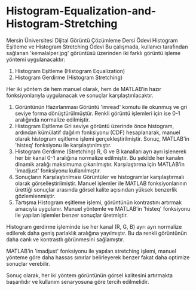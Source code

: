 # Histogram-Equalization-and-Histogram-Stretching
Mersin Üniversitesi Dijital Görüntü Çözümleme Dersi Ödevi
Histogram Eşitleme ve Histogram Stretching Ödevi
Bu çalışmada, kullanıcı tarafından sağlanan 'kemalalper.jpg' görüntüsü üzerinden iki farklı görüntü işleme yöntemi uygulanacaktır:
1. Histogram Eşitleme (Histogram Equalization)
2. Histogram Gerdirme (Histogram Stretching)

Her iki yöntem de hem manuel olarak, hem de MATLAB’in hazır fonksiyonlarıyla uygulanacak ve sonuçlar karşılaştırılacaktır.
1. Görüntünün Hazırlanması
Görüntü 'imread' komutu ile okunmuş ve gri seviye forma dönüştürülmüştür. Renkli görüntü işlemleri için ise 0-1 aralığında normalize edilmiştir.
2. Histogram Eşitleme
Gri seviye görüntü üzerinde önce histogram, ardından kümülatif dağılım fonksiyonu (CDF) hesaplanarak, manuel olarak histogram eşitleme işlemi gerçekleştirilmiştir. Sonuç, MATLAB'in 'histeq' fonksiyonu ile karşılaştırılmıştır.
3. Histogram Gerdirme (Stretching)
R, G ve B kanalları ayrı ayrı işlenerek her bir kanal 0-1 aralığına normalize edilmiştir. Bu şekilde her kanalın dinamik aralığı maksimuma çıkarılmıştır. Karşılaştırma için MATLAB’in 'imadjust' fonksiyonu kullanılmıştır.
4. Sonuçların Karşılaştırılması
Görüntüler ve histogramlar karşılaştırmalı olarak görselleştirilmiştir. Manuel işlemler ile MATLAB fonksiyonlarının ürettiği sonuçlar arasında görsel kalite açısından yüksek benzerlik gözlemlenmiştir.
5. Tartışma
Histogram eşitleme işlemi, görüntünün kontrastını artırmak amacıyla uygulanır. Manuel yöntemle ve MATLAB’in 'histeq' fonksiyonu ile yapılan işlemler benzer sonuçlar üretmiştir.

Histogram gerdirme işleminde ise her kanal (R, G, B) ayrı ayrı normalize edilerek daha geniş parlaklık aralığına yayılmıştır. Bu da renkli görüntünün daha canlı ve kontrastlı görünmesini sağlamıştır.

MATLAB’in 'imadjust' fonksiyonu ile yapılan stretching işlemi, manuel yönteme göre daha hassas sınırlar belirleyerek benzer fakat daha optimize sonuçlar verebilir.

Sonuç olarak, her iki yöntem görüntünün görsel kalitesini artırmakta başarılıdır ve kullanım senaryosuna göre tercih edilmelidir.

